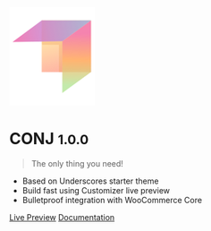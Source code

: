 ![logo](img/mypreview-logo.png)

# CONJ <small>1.0.0</small>

> The only thing you need!

- Based on Underscores starter theme
- Build fast using Customizer live preview
- Bulletproof integration with WooCommerce Core


[Live Preview](https://demo.mypreview.one/conj/)
[Documentation](#conj-wordpress-theme)
